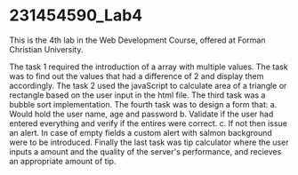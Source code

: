 # 231454590_Lab4
This is the 4th lab in the Web Development Course, offered at Forman Christian University. 

The task 1 required the introduction of a array with multiple values. The task was to find out the values that had a difference of 2 and display them accordingly.
The task 2 used the javaScript to calculate area of a triangle or rectangle based on the user input in the html file.
The third task was a bubble sort implementation. 
The fourth task was to design a form that:
      a. Would hold the user name, age and password
      b. Validate if the user had entered everything and verify if the entires were correct.
      c. If not then issue an alert. In case of empty fields a custom alert with salmon background were to be introduced.
Finally the last task was tip calculator where the user inputs a amount and the quality of the server's performance, and recieves an appropriate amount of tip.
